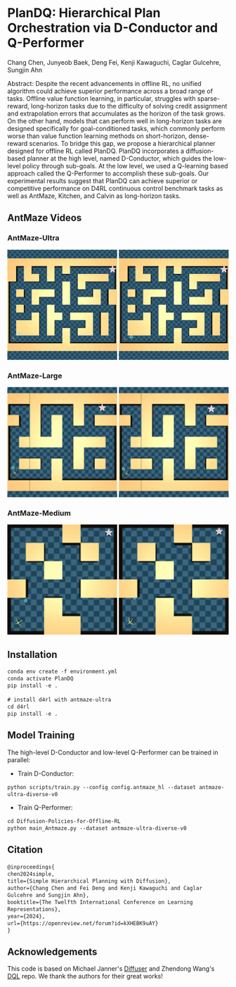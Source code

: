 # PlanDQ: Hierarchical Plan Orchestration via D-Conductor and Q-Performer
Chang Chen, Junyeob Baek, Deng Fei, Kenji Kawaguchi, Caglar Gulcehre, Sungjin Ahn

Abstract: Despite the recent advancements in offline RL, no unified algorithm could achieve superior performance across a broad range of tasks. Offline value function learning, in particular, struggles with sparse-reward, long-horizon tasks due to the difficulty of solving credit assignment and extrapolation errors that accumulates as the horizon of the task grows. On the other hand, models that can perform well in long-horizon tasks are designed specifically for goal-conditioned tasks, which commonly perform worse than value function learning methods on short-horizon, dense-reward scenarios. To bridge this gap, we propose a hierarchical planner designed for offline RL called PlanDQ. PlanDQ incorporates a diffusion-based planner at the high level, named D-Conductor, which guides the low-level policy through sub-goals. At the low level, we used a Q-learning based approach called the Q-Performer to accomplish these sub-goals. Our experimental results suggest that PlanDQ can achieve superior or competitive performance on D4RL continuous control benchmark tasks as well as AntMaze, Kitchen, and Calvin as long-horizon tasks.

## AntMaze Videos

### AntMaze-Ultra
<p float="left">
<img src="https://github.com/changchencc/PlanDQ/blob/antmaze/videos/antmaze_ultra/ultra_sample_1.gif"  height="250"/>
<img src="https://github.com/changchencc/PlanDQ/blob/antmaze/videos/antmaze_ultra/ultra_sample_2.gif" height="250"/>
</p>

### AntMaze-Large
<p float="left">
<img src="https://github.com/changchencc/PlanDQ/blob/antmaze/videos/antmaze_large/large_sample_1.gif"  height="250"/>
<img src="https://github.com/changchencc/PlanDQ/blob/antmaze/videos/antmaze_large/large_sample_2.gif"  height="250"/>
</p>

### AntMaze-Medium
<p float="left">
<img src="https://github.com/changchencc/PlanDQ/blob/antmaze/videos/antmaze_medium/medium_sample_1.gif" height="250"/>
<img src="https://github.com/changchencc/PlanDQ/blob/antmaze/videos/antmaze_medium/medium_sample_2.gif"  height="250"/>
</p>


## Installation

```
conda env create -f environment.yml
conda activate PlanDQ
pip install -e .

# install d4rl with antmaze-ultra
cd d4rl
pip install -e .
```


## Model Training

The high-level D-Conductor and low-level Q-Performer can be trained in parallel:
- Train D-Conductor:
```
python scripts/train.py --config config.antmaze_hl --dataset antmaze-ultra-diverse-v0
```
- Train Q-Performer:
 ```
cd Diffusion-Policies-for-Offline-RL
python main_Antmaze.py --dataset antmaze-ultra-diverse-v0
```


## Citation
```
@inproceedings{
chen2024simple,
title={Simple Hierarchical Planning with Diffusion},
author={Chang Chen and Fei Deng and Kenji Kawaguchi and Caglar Gulcehre and Sungjin Ahn},
booktitle={The Twelfth International Conference on Learning Representations},
year={2024},
url={https://openreview.net/forum?id=kXHEBK9uAY}
}
```

## Acknowledgements
This code is based on Michael Janner's [Diffuser](https://github.com/jannerm/diffuser) and Zhendong Wang's [DQL](https://github.com/Zhendong-Wang/Diffusion-Policies-for-Offline-RL) repo. We thank the authors for their great works!
